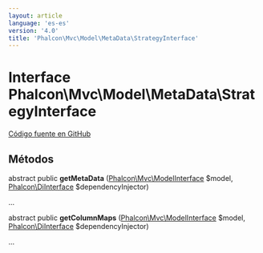```yaml
---
layout: article
language: 'es-es'
version: '4.0'
title: 'Phalcon\Mvc\Model\MetaData\StrategyInterface'
---
```


# Interface **Phalcon\Mvc\Model\MetaData\StrategyInterface**

<a href="https://github.com/phalcon/cphalcon/tree/v4.0.0/phalcon/mvc/model/metadata/strategyinterface.zep" class="btn btn-default btn-sm">Código fuente en GitHub</a>

## Métodos

abstract public **getMetaData** ([Phalcon\Mvc\ModelInterface](/4.0/en/api/Phalcon_Mvc_ModelInterface) $model, [Phalcon\DiInterface](/4.0/en/api/Phalcon_DiInterface) $dependencyInjector)

...

abstract public **getColumnMaps** ([Phalcon\Mvc\ModelInterface](/4.0/en/api/Phalcon_Mvc_ModelInterface) $model, [Phalcon\DiInterface](/4.0/en/api/Phalcon_DiInterface) $dependencyInjector)

...